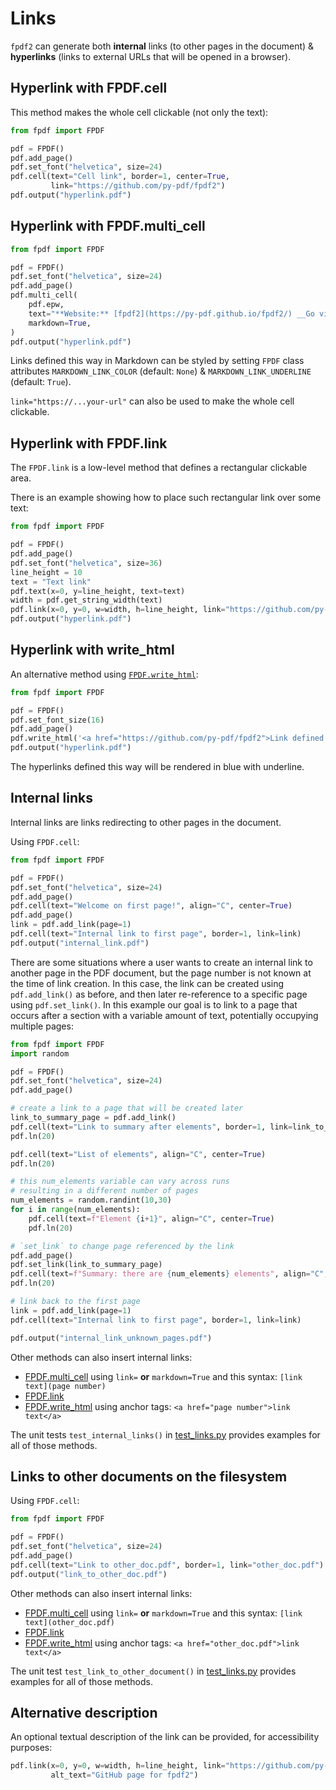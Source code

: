 # Links #

`fpdf2` can generate both **internal** links (to other pages in the document)
& **hyperlinks** (links to external URLs that will be opened in a browser).


## Hyperlink with FPDF.cell ##

This method makes the whole cell clickable (not only the text):

```python
from fpdf import FPDF

pdf = FPDF()
pdf.add_page()
pdf.set_font("helvetica", size=24)
pdf.cell(text="Cell link", border=1, center=True,
         link="https://github.com/py-pdf/fpdf2")
pdf.output("hyperlink.pdf")
```


## Hyperlink with FPDF.multi_cell ##

```python
from fpdf import FPDF

pdf = FPDF()
pdf.set_font("helvetica", size=24)
pdf.add_page()
pdf.multi_cell(
    pdf.epw,
    text="**Website:** [fpdf2](https://py-pdf.github.io/fpdf2/) __Go visit it!__",
    markdown=True,
)
pdf.output("hyperlink.pdf")
```

Links defined this way in Markdown can be styled by setting `FPDF` class attributes `MARKDOWN_LINK_COLOR` (default: `None`) & `MARKDOWN_LINK_UNDERLINE` (default: `True`).

`link="https://...your-url"` can also be used to make the whole cell clickable.


## Hyperlink with FPDF.link ##

The `FPDF.link` is a low-level method that defines a rectangular clickable area.

There is an example showing how to place such rectangular link over some text:

```python
from fpdf import FPDF

pdf = FPDF()
pdf.add_page()
pdf.set_font("helvetica", size=36)
line_height = 10
text = "Text link"
pdf.text(x=0, y=line_height, text=text)
width = pdf.get_string_width(text)
pdf.link(x=0, y=0, w=width, h=line_height, link="https://github.com/py-pdf/fpdf2")
pdf.output("hyperlink.pdf")
```


## Hyperlink with write_html ##

An alternative method using [`FPDF.write_html`](HTML.md):

```python
from fpdf import FPDF

pdf = FPDF()
pdf.set_font_size(16)
pdf.add_page()
pdf.write_html('<a href="https://github.com/py-pdf/fpdf2">Link defined as HTML</a>')
pdf.output("hyperlink.pdf")
```

The hyperlinks defined this way will be rendered in blue with underline.


## Internal links ##

Internal links are links redirecting to other pages in the document.

Using `FPDF.cell`:

```python
from fpdf import FPDF

pdf = FPDF()
pdf.set_font("helvetica", size=24)
pdf.add_page()
pdf.cell(text="Welcome on first page!", align="C", center=True)
pdf.add_page()
link = pdf.add_link(page=1)
pdf.cell(text="Internal link to first page", border=1, link=link)
pdf.output("internal_link.pdf")
```

There are some situations where a user wants to create
an internal link to another page in the PDF document, but
the page number is not known at the time of link creation.
In this case, the link can be created using `pdf.add_link()`
as before, and then later re-reference to a specific page using 
`pdf.set_link()`. In this example our goal is to link to a
page that occurs after a section with a variable
amount of text, potentially occupying multiple pages:

```python
from fpdf import FPDF
import random

pdf = FPDF()
pdf.set_font("helvetica", size=24)
pdf.add_page()

# create a link to a page that will be created later
link_to_summary_page = pdf.add_link()
pdf.cell(text="Link to summary after elements", border=1, link=link_to_summary_page)
pdf.ln(20)

pdf.cell(text="List of elements", align="C", center=True)
pdf.ln(20)

# this num_elements variable can vary across runs
# resulting in a different number of pages
num_elements = random.randint(10,30)
for i in range(num_elements):
    pdf.cell(text=f"Element {i+1}", align="C", center=True)
    pdf.ln(20)

# `set_link` to change page referenced by the link
pdf.add_page()
pdf.set_link(link_to_summary_page)
pdf.cell(text=f"Summary: there are {num_elements} elements", align="C", center=True)
pdf.ln(20)

# link back to the first page
link = pdf.add_link(page=1)
pdf.cell(text="Internal link to first page", border=1, link=link)

pdf.output("internal_link_unknown_pages.pdf")
```
Other methods can also insert internal links:

* [FPDF.multi_cell](https://py-pdf.github.io/fpdf2/fpdf/fpdf.html#fpdf.fpdf.FPDF.multi_cell) using `link=` **or** `markdown=True` and this syntax: `[link text](page number)`
* [FPDF.link](https://py-pdf.github.io/fpdf2/fpdf/fpdf.html#fpdf.fpdf.FPDF.link)
* [FPDF.write_html](HTML.md) using anchor tags: `<a href="page number">link text</a>`

The unit tests `test_internal_links()` in [test_links.py](https://github.com/py-pdf/fpdf2/blob/master/test/test_links.py) provides examples for all of those methods.


## Links to other documents on the filesystem ##

Using `FPDF.cell`:

```python
from fpdf import FPDF

pdf = FPDF()
pdf.set_font("helvetica", size=24)
pdf.add_page()
pdf.cell(text="Link to other_doc.pdf", border=1, link="other_doc.pdf")
pdf.output("link_to_other_doc.pdf")
```

Other methods can also insert internal links:

* [FPDF.multi_cell](https://py-pdf.github.io/fpdf2/fpdf/fpdf.html#fpdf.fpdf.FPDF.multi_cell) using `link=` **or** `markdown=True` and this syntax: `[link text](other_doc.pdf)`
* [FPDF.link](https://py-pdf.github.io/fpdf2/fpdf/fpdf.html#fpdf.fpdf.FPDF.link)
* [FPDF.write_html](HTML.md) using anchor tags: `<a href="other_doc.pdf">link text</a>`

The unit test `test_link_to_other_document()` in [test_links.py](https://github.com/py-pdf/fpdf2/blob/master/test/test_links.py) provides examples for all of those methods.



## Alternative description ##

An optional textual description of the link can be provided, for accessibility purposes:

```python
pdf.link(x=0, y=0, w=width, h=line_height, link="https://github.com/py-pdf/fpdf2",
         alt_text="GitHub page for fpdf2")
```